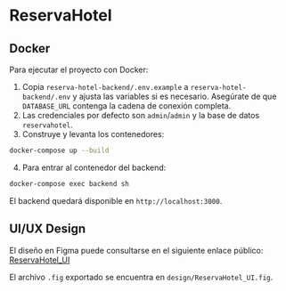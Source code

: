 # ReservaHotel

## Docker

Para ejecutar el proyecto con Docker:

1. Copia `reserva-hotel-backend/.env.example` a `reserva-hotel-backend/.env` y ajusta las variables si es necesario. Asegúrate de que `DATABASE_URL` contenga la cadena de conexión completa.
2. Las credenciales por defecto son `admin`/`admin` y la base de datos `reservahotel`.
3. Construye y levanta los contenedores:

```bash
docker-compose up --build
```

4. Para entrar al contenedor del backend:

```bash
docker-compose exec backend sh
```

El backend quedará disponible en `http://localhost:3000`.

## UI/UX Design

El diseño en Figma puede consultarse en el siguiente enlace público:
[ReservaHotel_UI](https://www.figma.com/file/PLACEHOLDER/ReservaHotel_UI)

El archivo `.fig` exportado se encuentra en `design/ReservaHotel_UI.fig`.

